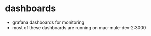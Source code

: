 # dashboards
- grafana dashboards for monitoring
- most of these dashboards are running on mac-mule-dev-2:3000
